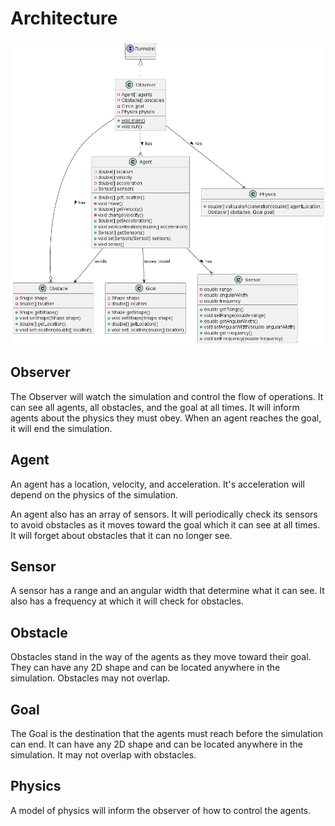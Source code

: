 # Architecture

![Simulation Diagram](./diagrams/simulation.png)

## Observer

The Observer will watch the simulation and control the flow of operations. It can see all agents, all obstacles, and the goal at all times. It will inform agents about the physics they must obey. When an agent reaches the goal, it will end the simulation.

## Agent

An agent has a location, velocity, and acceleration. It's acceleration will depend on the physics of the simulation.

An agent also has an array of sensors. It will periodically check its sensors to avoid obstacles as it moves toward the goal which it can see at all times. It will forget about obstacles that it can no longer see.

## Sensor

A sensor has a range and an angular width that determine what it can see. It also has a frequency at which it will check for obstacles.

## Obstacle

Obstacles stand in the way of the agents as they move toward their goal. They can have any 2D shape and can be located anywhere in the simulation. Obstacles may not overlap.

## Goal

The Goal is the destination that the agents must reach before the simulation can end. It can have any 2D shape and can be located anywhere in the simulation. It may not overlap with obstacles.

## Physics

A model of physics will inform the observer of how to control the agents.